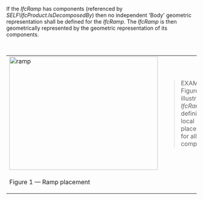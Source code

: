 If the _IfcRamp_ has components (referenced by _SELF\IfcProduct.IsDecomposedBy_) then no independent 'Body' geometric representation shall be defined for the _IfcRamp_. The _IfcRamp_ is then geometrically represented by the geometric representation of its components.

&nbsp;

<table>
 
<tr>
  <td><img src="../../../figures/ifcramp-layout1.gif" alt="ramp" width="393" height="299" border="0"></td>
  <td><blockquote class="example">EXAMPLE&nbsp; Figure 1 illustrates <em>IfcRamp</em> defining the local placement for all components.</blockquote>
 </td></tr>
 
<tr>
  <td><p class="figure">Figure 1 &mdash; Ramp placement</p></td>
  <td>&nbsp;</td>
 </tr>

</table>